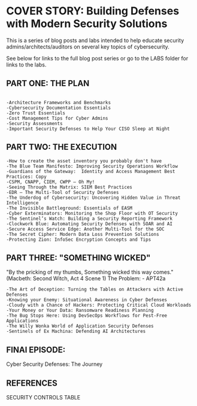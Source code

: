 # COVER STORY: Building Defenses with Modern Security Solutions

This is a series of blog posts and labs intended to help educate security admins/architects/auditors on several key topics of cybersecurity.

See below for links to the full blog post series or go to the LABS folder for links to the labs.

## PART ONE: THE PLAN
```

-Architecture Frameworks and Benchmarks
-Cybersecurity Documentation Essentials
-Zero Trust Essentials
-Cost Management Tips for Cyber Admins
-Security Assessments
-Important Security Defenses to Help Your CISO Sleep at Night
```
## PART TWO: THE EXECUTION
```
-How to create the asset inventory you probably don't have
-The Blue Team Manifesto: Improving Security Operations Workflow
-Guardians of the Gateway:  Identity and Access Management Best Practices: Copy
-CSPM, CNAPP, CIEM, CWPP – Oh My!
-Seeing Through the Matrix: SIEM Best Practices
-EDR – The Multi-Tool of Security Defenses
-The Underdog of Cybersecurity: Uncovering Hidden Value in Threat Intelligence
-The Invisible Battleground: Essentials of EASM
-Cyber Exterminators: Monitoring the Shop Floor with OT Security
-The Sentinel’s Watch: Building a Security Reporting Framework
-Clockwork Blue: Automating Security Defenses with SOAR and AI
-Secure Access Service Edge: Another Multi-Tool for the SOC
-The Secret Cipher: Modern Data Loss Prevention Solutions
-Protecting Zion: InfoSec Encryption Concepts and Tips
```

## PART THREE: "SOMETHING WICKED"
"By the pricking of my thumbs, Something wicked this way comes." (Macbeth: Second Witch, Act 4 Scene 1)
The Problem:
	- APT42a
```
-The Art of Deception: Turning the Tables on Attackers with Active Defenses
-Knowing your Enemy: Situational Awareness in Cyber Defenses
-Cloudy with a Chance of Hackers: Protecting Critical Cloud Workloads
-Your Money or Your Data: Ransomware Readiness Planning
-The Bug Stops Here: Using DevSecOps Workflows for Pest-Free Applications
-The Willy Wonka World of Application Security Defenses
-Sentinels of Ex Machina: Defending AI Architectures
```

## FINAl EPISODE:
Cyber Security Defenses: The Journey

## REFERENCES
SECURITY CONTROLS TABLE

